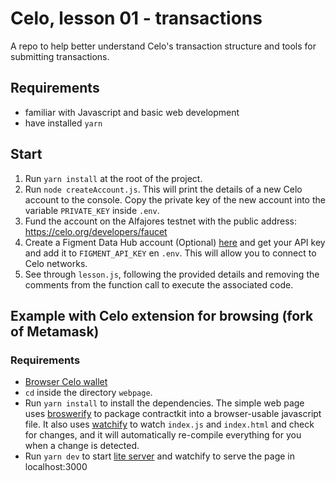 # Celo, lesson 01 - transactions

A repo to help better understand Celo's transaction structure and tools for submitting transactions.

## Requirements

- familiar with Javascript and basic web development
- have installed `yarn`

## Start

1. Run `yarn install` at the root of the project.
2. Run `node createAccount.js`. This will print the details of a new Celo account to the console. Copy the private key of the new account into the variable `PRIVATE_KEY` inside `.env`.
3. Fund the account on the Alfajores testnet with the public address: https://celo.org/developers/faucet
4. Create a Figment Data Hub account (Optional) [here](https://figment.io/datahub/celo/) and get your API key and add it to `FIGMENT_API_KEY` en `.env`. This will allow you to connect to Celo networks.
5. See through `lesson.js`, following the provided details and removing the comments from the function call to execute the associated code.

## Example with Celo extension for browsing (fork of Metamask)

### Requirements

- [Browser Celo wallet](https://chrome.google.com/webstore/detail/celoextensionwallet/kkilomkmpmkbdnfelcpgckmpcaemjcdh)
- `cd` inside the directory `webpage`.
- Run `yarn install` to install the dependencies. The simple web page uses [broswerify](http://browserify.org/) to package contractkit into a browser-usable javascript file. It also uses [watchify](https://www.npmjs.com/package/watchify) to watch `index.js` and `index.html` and check for changes, and it will automatically re-compile everything for you when a change is detected.
- Run `yarn dev` to start [lite server](https://www.npmjs.com/package/lite-server) and watchify to serve the page in localhost:3000
